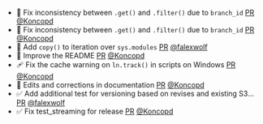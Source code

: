 - 🐛 Fix inconsistency between `.get()` and `.filter()` due to `branch_id` [PR](https://github.com/laminlabs/lamindb/pull/3094) [@Koncopd](https://github.com/Koncopd)
- 🐛 Fix inconsistency between `.get()` and `.filter()` due to `branch_id` [PR](https://github.com/laminlabs/lamin-cli/pull/154) [@Koncopd](https://github.com/Koncopd)
- 🐛 Add `copy()` to iteration over `sys.modules` [PR](https://github.com/laminlabs/lamindb-setup/pull/1142) [@falexwolf](https://github.com/falexwolf)
- 📝 Improve the README [PR](https://github.com/laminlabs/lamindb/pull/3085) [@Koncopd](https://github.com/Koncopd)
- 🩹 Fix the cache warning on `ln.track()` in scripts on Windows [PR](https://github.com/laminlabs/lamindb/pull/3091) [@Koncopd](https://github.com/Koncopd)
- 📝 Edits and corrections in documentation [PR](https://github.com/laminlabs/lamindb/pull/3090) [@Koncopd](https://github.com/Koncopd)
- ✅ Add additional test for versioning based on revises and existing S3… [PR](https://github.com/laminlabs/lamindb/pull/3086) [@falexwolf](https://github.com/falexwolf)
- ✅ Fix test_streaming for release [PR](https://github.com/laminlabs/lamindb/pull/3084) [@Koncopd](https://github.com/Koncopd)
